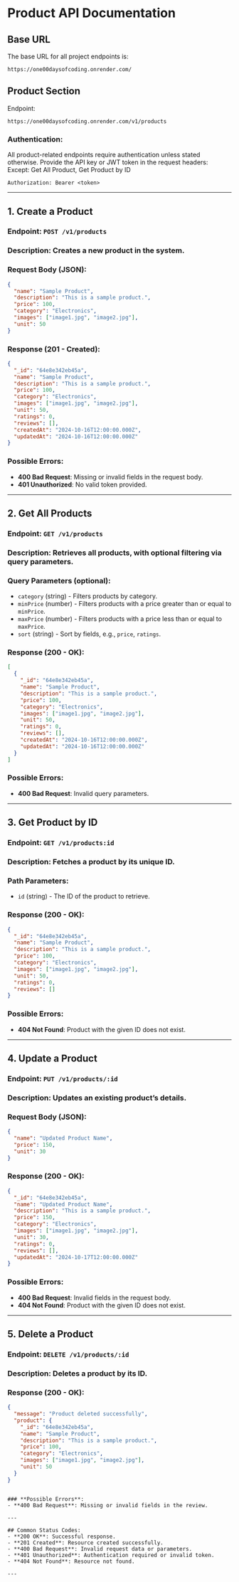 # Product API Documentation

## Base URL
The base URL for all project endpoints is:
```
https://one00daysofcoding.onrender.com/
```
## Product Section
Endpoint:
```
https://one00daysofcoding.onrender.com/v1/products
```

### Authentication:  
All product-related endpoints require authentication unless stated otherwise. Provide the API key or JWT token in the request headers:  
Except:  Get All Product, Get Product by ID
```
Authorization: Bearer <token>
```

---

## **1. Create a Product**
### **Endpoint**: `POST /v1/products`
### **Description**: Creates a new product in the system.

### **Request Body** (JSON):
```json
{
  "name": "Sample Product",
  "description": "This is a sample product.",
  "price": 100,
  "category": "Electronics",
  "images": ["image1.jpg", "image2.jpg"],
  "unit": 50
}
```

### **Response** (201 - Created):
```json
{
  "_id": "64e8e342eb45a",
  "name": "Sample Product",
  "description": "This is a sample product.",
  "price": 100,
  "category": "Electronics",
  "images": ["image1.jpg", "image2.jpg"],
  "unit": 50,
  "ratings": 0,
  "reviews": [],
  "createdAt": "2024-10-16T12:00:00.000Z",
  "updatedAt": "2024-10-16T12:00:00.000Z"
}
```

### **Possible Errors**:
- **400 Bad Request**: Missing or invalid fields in the request body.
- **401 Unauthorized**: No valid token provided.

---

## **2. Get All Products**
### **Endpoint**: `GET /v1/products`
### **Description**: Retrieves all products, with optional filtering via query parameters.

### **Query Parameters** (optional):
- `category` (string) - Filters products by category.
- `minPrice` (number) - Filters products with a price greater than or equal to `minPrice`.
- `maxPrice` (number) - Filters products with a price less than or equal to `maxPrice`.
- `sort` (string) - Sort by fields, e.g., `price`, `ratings`.

### **Response** (200 - OK):
```json
[
  {
    "_id": "64e8e342eb45a",
    "name": "Sample Product",
    "description": "This is a sample product.",
    "price": 100,
    "category": "Electronics",
    "images": ["image1.jpg", "image2.jpg"],
    "unit": 50,
    "ratings": 0,
    "reviews": [],
    "createdAt": "2024-10-16T12:00:00.000Z",
    "updatedAt": "2024-10-16T12:00:00.000Z"
  }
]
```

### **Possible Errors**:
- **400 Bad Request**: Invalid query parameters.

---

## **3. Get Product by ID**
### **Endpoint**: `GET /v1/products:id`
### **Description**: Fetches a product by its unique ID.

### **Path Parameters**:
- `id` (string) - The ID of the product to retrieve.

### **Response** (200 - OK):
```json
{
  "_id": "64e8e342eb45a",
  "name": "Sample Product",
  "description": "This is a sample product.",
  "price": 100,
  "category": "Electronics",
  "images": ["image1.jpg", "image2.jpg"],
  "unit": 50,
  "ratings": 0,
  "reviews": []
}
```

### **Possible Errors**:
- **404 Not Found**: Product with the given ID does not exist.

---

## **4. Update a Product**
### **Endpoint**: `PUT /v1/products/:id`
### **Description**: Updates an existing product’s details.

### **Request Body** (JSON):
```json
{
  "name": "Updated Product Name",
  "price": 150,
  "unit": 30
}
```

### **Response** (200 - OK):
```json
{
  "_id": "64e8e342eb45a",
  "name": "Updated Product Name",
  "description": "This is a sample product.",
  "price": 150,
  "category": "Electronics",
  "images": ["image1.jpg", "image2.jpg"],
  "unit": 30,
  "ratings": 0,
  "reviews": [],
  "updatedAt": "2024-10-17T12:00:00.000Z"
}
```

### **Possible Errors**:
- **400 Bad Request**: Invalid fields in the request body.
- **404 Not Found**: Product with the given ID does not exist.

---

## **5. Delete a Product**
### **Endpoint**: `DELETE /v1/products/:id`
### **Description**: Deletes a product by its ID.

### **Response** (200 - OK):
```json
{
  "message": "Product deleted successfully",
  "product": {
    "_id": "64e8e342eb45a",
    "name": "Sample Product",
    "description": "This is a sample product.",
    "price": 100,
    "category": "Electronics",
    "images": ["image1.jpg", "image2.jpg"],
    "unit": 50
  }
}
```



```

### **Possible Errors**:
- **400 Bad Request**: Missing or invalid fields in the review.

---

## Common Status Codes:
- **200 OK**: Successful response.
- **201 Created**: Resource created successfully.
- **400 Bad Request**: Invalid request data or parameters.
- **401 Unauthorized**: Authentication required or invalid token.
- **404 Not Found**: Resource not found.

---
